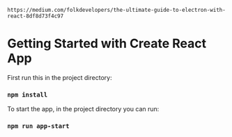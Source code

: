 ```https://medium.com/folkdevelopers/the-ultimate-guide-to-electron-with-react-8df8d73f4c97```
# Getting Started with Create React App

First run this in the project directory:

### `npm install`

To start the app, in the project directory you can run:

### `npm run app-start`
